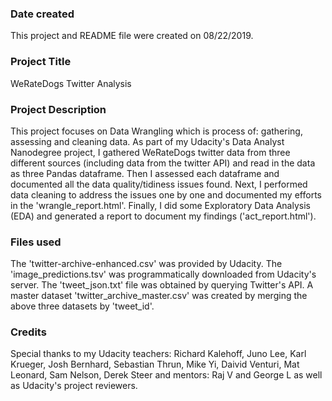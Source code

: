 ### Date created
This project and README file were created on 08/22/2019.

### Project Title
WeRateDogs Twitter Analysis

### Project Description
This project focuses on Data Wrangling which is process of: gathering, assessing and cleaning data.
As part of my Udacity's Data Analyst Nanodegree project, I gathered WeRateDogs twitter data from three different sources (including data from the twitter API) and read in the data as three Pandas dataframe. Then I assessed each dataframe and documented all the data quality/tidiness issues found. Next, I performed data cleaning to address the issues one by one and documented my efforts in the 'wrangle_report.html'.
Finally, I did some Exploratory Data Analysis (EDA) and generated a report to document my findings ('act_report.html').


### Files used
The 'twitter-archive-enhanced.csv' was provided by Udacity.
The 'image_predictions.tsv' was programmatically downloaded from Udacity's server.
The 'tweet_json.txt' file was obtained by querying Twitter's API.
A master dataset 'twitter_archive_master.csv' was created by merging the above three datasets by 'tweet_id'.

### Credits
Special thanks to my Udacity teachers: Richard Kalehoff, Juno Lee, Karl Krueger, Josh Bernhard, Sebastian Thrun, Mike Yi, Daivid Venturi, Mat Leonard, Sam Nelson, Derek Steer and mentors: Raj V and George L as well as Udacity's project reviewers.
